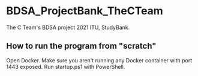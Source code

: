 # BDSA_ProjectBank_TheCTeam
The C Team's BDSA project 2021 ITU, StudyBank.

## How to run the program from "scratch"
Open Docker.
Make sure you aren't running any Docker container with port 1443 exposed. 
Run startup.ps1 with PowerShell.